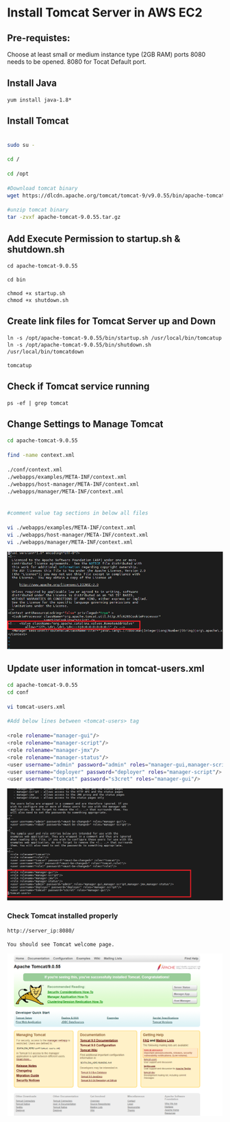 # Install Tomcat Server in AWS EC2

## Pre-requistes:

Choose at least small or medium instance type (2GB RAM)
ports 8080 needs to be opened.
8080 for Tocat Default port.

## Install Java
```
yum install java-1.8*
```
## Install Tomcat

```sh

sudo su -

cd /

cd /opt

#Download tomcat binary
wget https://dlcdn.apache.org/tomcat/tomcat-9/v9.0.55/bin/apache-tomcat-9.0.55.tar.gz

#unzip tomcat binary
tar -zvxf apache-tomcat-9.0.55.tar.gz

```
## Add Execute Permission to startup.sh & shutdown.sh
```
cd apache-tomcat-9.0.55

cd bin

chmod +x startup.sh
chmod +x shutdown.sh
```

## Create link files for Tomcat Server up and Down

```
ln -s /opt/apache-tomcat-9.0.55/bin/startup.sh /usr/local/bin/tomcatup
ln -s /opt/apache-tomcat-9.0.55/bin/shutdown.sh /usr/local/bin/tomcatdown

tomcatup
```

## Check if Tomcat service running 
```
ps -ef | grep tomcat
```
## Change Settings to Manage Tomcat 

```sh
cd apache-tomcat-9.0.55

find -name context.xml

./conf/context.xml
./webapps/examples/META-INF/context.xml
./webapps/host-manager/META-INF/context.xml
./webapps/manager/META-INF/context.xml


#comment value tag sections in below all files

vi ./webapps/examples/META-INF/context.xml
vi ./webapps/host-manager/META-INF/context.xml
vi ./webapps/manager/META-INF/context.xml
```
![comment value](images/1.png)

## Update user information in tomcat-users.xml

```sh
cd apache-tomcat-9.0.55
cd conf

vi tomcat-users.xml

#Add below lines between <tomcat-users> tag

<role rolename="manager-gui"/>
<role rolename="manager-script"/>
<role rolename="manager-jmx"/>
<role rolename="manager-status"/>   
<user username="admin" password="admin" roles="manager-gui,manager-script,manager-jmx,manager-status"/>
<user username="deployer" password="deployer" roles="manager-script"/>
<user username="tomcat" password="s3cret" roles="manager-gui"/>
```

![users add](images/2.png)

### Check Tomcat installed properly
```
http://server_ip:8080/

You should see Tomcat welcome page.
```

![welcome](images/3.png)


